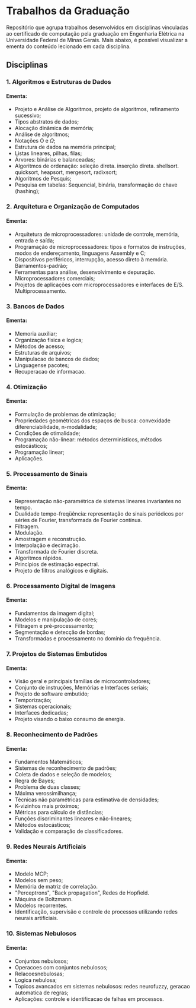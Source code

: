 # Trabalhos da Graduação

Repositório que agrupa trabalhos desenvolvidos em disciplinas vinculadas ao certificado de computação pela graduação em Engenharia Elétrica na Universidade Federal de Minas Gerais. Mais abaixo, é possível visualizar a ementa do conteúdo lecionado em cada disciplina.

## Disciplinas

### 1. Algoritmos e Estruturas de Dados

#### Ementa:
- Projeto e Análise de Algoritmos, projeto de algoritmos, refinamento sucessivo;
- Tipos abstratos de dados;
- Alocação dinâmica de memória;
- Análise de algoritmos;
- Notações O e $\Omega$;
- Estrutura de dados na memória principal;
- Listas lineares, pilhas, filas;
- Árvores: binárias e balanceadas;
- Algoritmos de ordenação: seleção direta. inserção direta. shellsort. quicksort, heapsort, mergesort, radixsort;
- Algoritmos de Pesquis;
- Pesquisa em tabelas: Sequencial, binária, transformação de chave (hashing);


### 2. Arquitetura e Organização de Computados

#### Ementa:
- Arquitetura de microprocessadores: unidade de controle, memória, entrada e saída; 
- Programação de microprocessadores: tipos e formatos de instruções, modos de endereçamento, linguagens Assembly e C; 
- Dispositivos periféricos, interrupção, acesso direto à memória. Barramentos-padrão; 
- Ferramentas para análise, desenvolvimento e depuração. Microprocessadores comerciais; 
- Projetos de aplicações com microprocessadores e interfaces de E/S. Multiprocessamento.


### 3. Bancos de Dados

#### Ementa:
- Memoria auxiliar; 
- Organização fisica e logica; 
- Métodos de acesso;
- Estruturas de arquivos;
- Manipulacao de bancos de dados;
- Linguagense pacotes; 
- Recuperacao de informacao.


### 4. Otimização

#### Ementa:
- Formulação de problemas de otimização; 
- Propriedades geométricas dos espaços de busca: convexidade diferenciabilidade, n-modalidade; 
- Condições de otimalidade; 
- Programação não-linear: métodos determinísticos, métodos estocásticos;
- Programação linear; 
- Aplicações.


### 5. Processamento de Sinais

#### Ementa:
- Representação não-paramétrica de sistemas lineares invariantes no tempo. 
- Dualidade tempo-freqüência: representação de sinais periódicos por séries de Fourier, transformada de Fourier contínua. 
- Filtragem. 
- Modulação. 
- Amostragem e reconstrução. 
- Interpolação e decimação. 
- Transformada de Fourier discreta. 
- Algoritmos rápidos. 
- Princípios de estimação espectral. 
- Projeto de filtros analógicos e digitais.


### 6. Processamento Digital de Imagens

#### Ementa:
- Fundamentos da imagem digital;
- Modelos e manipulação de cores;
- Filtragem e pré-processamento;
- Segmentação e detecção de bordas;
- Transformadas e processamento no domínio da frequência.


### 7. Projetos de Sistemas Embutidos

#### Ementa:
- Visão geral e principais famílias de microcontroladores;
- Conjunto de instruções, Memórias e Interfaces seriais;
- Projeto de software embutido;
- Temporização; 
- Sistemas operacionais;
- Interfaces dedicadas; 
- Projeto visando o baixo consumo de energia.


### 8. Reconhecimento de Padrões

#### Ementa:
- Fundamentos Matemáticos; 
- Sistemas de reconhecimento de padrões; 
- Coleta de dados e seleção de modelos;
- Regra de Bayes;
- Problema de duas classes; 
- Máxima verossimilhança;
- Técnicas não paramétricas para estimativa de densidades; 
- K-vizinhos mais próximos;
- Métricas para cálculo de distâncias; 
- Funções discriminantes lineares e não-lineares; 
- Métodos estocásticos;
- Validação e comparação de classificadores.


### 9. Redes Neurais Artificiais

#### Ementa:
- Modelo MCP; 
- Modelos sem peso; 
- Memória de matriz de correlação. 
- "Perceptrons", "Back propagation", Redes de Hopfield. 
- Máquina de Boltzmann. 
- Modelos recorrentes. 
- Identificação, supervisão e controle de processos utilizando redes neurais artificiais.


### 10. Sistemas Nebulosos

#### Ementa:
- Conjuntos nebulosos; 
- Operacoes com conjuntos nebulosos; 
- Relacoesnebulosas; 
- Logica nebulosa; 
- Topicos avancados em sistemas nebulosos: redes neurofuzzy, geracao automatica de regras;
- Aplicações: controle e identificacao de falhas em processos.
